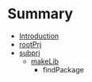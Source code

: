 # Summary

* [Introduction](README.md)
* [rootPrj](chapter1.md)
* [subprj](subprj.md)
   * [makeLib](makelib.md)
       * findPackage

